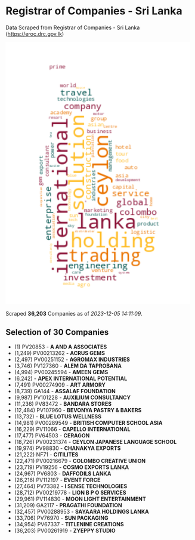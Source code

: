 # Registrar of Companies - Sri Lanka

Data Scraped from Registrar of Companies - Sri Lanka (https://eroc.drc.gov.lk)

![word-cloud](data/word_cloud.png)

Scraped **36,203** Companies as of *2023-12-05 14:11:09*.


## Selection of 30 Companies

* (1) PV20853 - **A AND A ASSOCIATES**
* (1,249) PV00213262 - **ACRUS GEMS**
* (2,497) PV00251152 - **AGROMAX INDUSTRIES**
* (3,746) PV127360 - **ALEM DA TAPROBANA**
* (4,994) PV00245594 - **AMEEN GEMS**
* (6,242)  - **APEX INTERNATIONAL POTENTIAL**
* (7,491) PV00274909 - **ART ARMORY**
* (8,739) GA144 - **ASSALAF FOUNDATION**
* (9,987) PV101228 - **AUXILIUM CONSULTANCY**
* (11,236) PV83472 - **BANDARA STORES**
* (12,484) PV107960 - **BEVONYA PASTRY & BAKERS**
* (13,732)  - **BLUE LOTUS WELLNESS**
* (14,981) PV00289549 - **BRITISH COMPUTER SCHOOL ASIA**
* (16,229) PV11066 - **CAPELLO INTERNATIONAL**
* (17,477) PV64503 - **CERAGON**
* (18,726) PV00231374 - **CEYLON JAPANESE LANGUAGE SCHOOL**
* (19,974) PV98830 - **CHANAKYA EXPORTS**
* (21,222) NF71 - **CITILITES**
* (22,471) PV00216679 - **COLOMBO CREATIVE UNION**
* (23,719) PV19256 - **COSMO EXPORTS LANKA**
* (24,967) PV6803 - **DAFFODILS LANKA**
* (26,216) PV112197 - **EVENT FORCE**
* (27,464) PV73382 - **I SENSE TECHNOLOGIES**
* (28,712) PV00219778 - **LION B P O SERVICES**
* (29,961) PV114830 - **MOON LIGHT ENTERTAINMENT**
* (31,209) GA2117 - **PRAGATHI FOUNDATION**
* (32,457) PV00288953 - **SAYAARA HOLDINGS LANKA**
* (33,706) PV76970 - **SUN PACKAGING**
* (34,954) PV67337 - **TITLENINE CREATIONS**
* (36,203) PV00261919 - **ZYEPPY STUDIO**